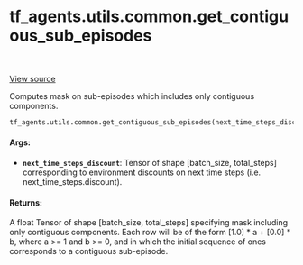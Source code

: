 <div itemscope itemtype="http://developers.google.com/ReferenceObject">
<meta itemprop="name" content="tf_agents.utils.common.get_contiguous_sub_episodes" />
<meta itemprop="path" content="Stable" />
</div>

# tf_agents.utils.common.get_contiguous_sub_episodes

<table class="tfo-notebook-buttons tfo-api" align="left">
</table>

<a target="_blank" href="https://github.com/tensorflow/agents/tree/master/tf_agents/utils/common.py">View
source</a>

Computes mask on sub-episodes which includes only contiguous components.

``` python
tf_agents.utils.common.get_contiguous_sub_episodes(next_time_steps_discount)
```

<!-- Placeholder for "Used in" -->

#### Args:

*   <b>`next_time_steps_discount`</b>: Tensor of shape [batch_size, total_steps]
    corresponding to environment discounts on next time steps (i.e.
    next_time_steps.discount).

#### Returns:

A float Tensor of shape [batch_size, total_steps] specifying mask including only
contiguous components. Each row will be of the form [1.0] * a + [0.0] * b, where
a >= 1 and b >= 0, and in which the initial sequence of ones corresponds to a
contiguous sub-episode.
